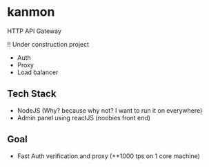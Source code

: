 # kanmon

HTTP API Gateway

!! Under construction project

- Auth
- Proxy
- Load balancer

## Tech Stack

- NodeJS (Why? because why not? I want to run it on everywhere)
- Admin panel using reactJS (noobies front end)

## Goal

- Fast Auth verification and proxy (++1000 tps on 1 core machine)
